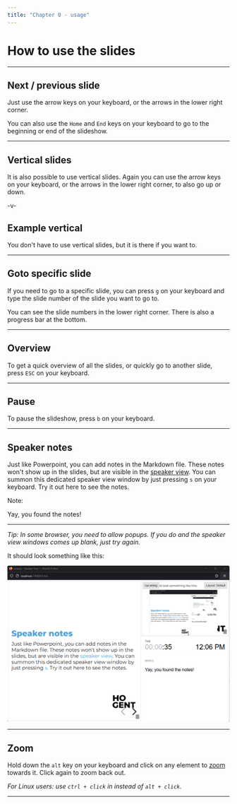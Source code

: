 ```yaml
---
title: "Chapter 0 - usage"
---
```


# How to use the slides

---

## Next / previous slide

Just use the arrow keys on your keyboard, or the arrows in the lower right corner.

You can also use the `Home` and `End` keys on your keyboard to go to the beginning or end of the slideshow.

---

## Vertical slides

It is also possible to use vertical slides. Again you can use the arrow keys on your keyboard, or the arrows in the lower right corner, to also go up or down.

-v-

## Example vertical

You don't have to use vertical slides, but it is there if you want to.

---

## Goto specific slide

If you need to go to a specific slide, you can press `g` on your keyboard and type the slide number of the slide you want to go to.

You can see the slide numbers in the lower right corner. There is also a progress bar at the bottom.

---

## Overview

To get a quick overview of all the slides, or quickly go to another slide, press `ESC` on your keyboard.

---

## Pause

To pause the slideshow, press `b` on your keyboard.

---

## Speaker notes

Just like Powerpoint, you can add notes in the Markdown file. These notes won't show up in the slides, but are visible in the [speaker view](https://revealjs.com/speaker-view/). You can summon this dedicated speaker view window by just pressing `s` on your keyboard. Try it out here to see the notes.

Note:

Yay, you found the notes!

---

_Tip: In some browser, you need to allow popups. If you do and the speaker view windows comes up blank, just try again._

It should look something like this:

![Speaker view](./img/speaker-view.png)

---

## Zoom

Hold down the `alt` key on your keyboard and click on any element to [zoom](https://github.com/fat/zoom.js/) towards it. Click again to zoom back out.

_For Linux users: use `ctrl + click` in instead of `alt + click`._

---
